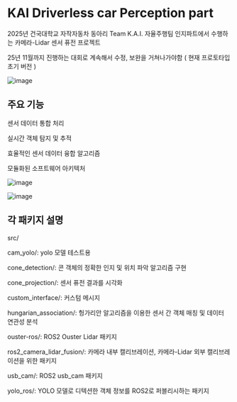 # KAI Driverless car Perception part
2025년 건국대학교 자작자동차 동아리 Team K.A.I. 자율주행팀 인지파트에서 수행하는 카메라-Lidar 센서 퓨전 프로젝트

25년 11월까지 진행하는 대회로 계속해서 수정, 보완을 거쳐나가야함
( 현재 프로토타입 초기 버전 )

![image](https://github.com/user-attachments/assets/bcd8d80c-b775-45ca-acee-663a4a0505c6)


## 주요 기능

센서 데이터 통합 처리

실시간 객체 탐지 및 추적

효율적인 센서 데이터 융합 알고리즘

모듈화된 소프트웨어 아키텍처

![image](https://github.com/user-attachments/assets/7994dcb9-d394-47d4-9ba4-cea586f759c8)

![image](https://github.com/user-attachments/assets/ed3515d1-219f-4d4a-ba44-c4e17d99bb89)



## 각 패키지 설명

src/

cam_yolo/: yolo 모델 테스트용

cone_detection/: 콘 객체의 정확한 인지 및 위치 파악 알고리즘 구현

cone_projection/: 센서 퓨전 결과를 시각화

custom_interface/: 커스텀 메시지

hungarian_association/: 헝가리안 알고리즘을 이용한 센서 간 객체 매칭 및 데이터 연관성 분석

ouster-ros/: ROS2 Ouster Lidar 패키지

ros2_camera_lidar_fusion/: 카메라 내부 캘리브레이션, 카메라-Lidar 외부 캘리브레이션을 위한 패키지

usb_cam/: ROS2 usb_cam 패키지

yolo_ros/: YOLO 모델로 디텍션한 객체 정보를 ROS2로 퍼블리시하는 패키지
